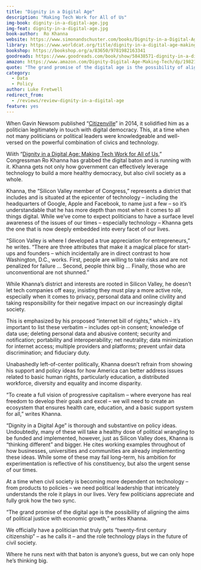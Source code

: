 ```yaml
---
title: "Dignity in a Digital Age"
description: "Making Tech Work for All of Us"
img-book: dignity-in-a-digital-age.jpg
img-feat: dignity-in-a-digital-age.jpg
book-author:  Ro Khanna
website: https://www.simonandschuster.com/books/Dignity-in-a-Digital-Age/Ro-Khanna/9781982163341
library: https://www.worldcat.org/title/dignity-in-a-digital-age-making-tech-work-for-all-of-us/oclc/1277128433&referer=brief_results
bookshop: https://bookshop.org/a/83650/9781982163341
goodreads: https://www.goodreads.com/book/show/58438571-dignity-in-a-digital-age
amazon: https://www.amazon.com/Dignity-Digital-Age-Making-Tech/dp/1982163348/ref=sr_1_1?crid=VUET80A62JK3&keywords=Dignity+in+a+Digital+Age&qid=1650920748&sprefix=dignity+in+a+digital+age%2Caps%2C534&sr=8-1
quote: "The grand promise of the digital age is the possibility of aligning the aims of political justice with economic growth."
category:
  - Data
  - Policy
author: Luke Fretwell
redirect_from:
  - /reviews/review-dignity-in-a-digital-age
feature: yes
---
```


When Gavin Newsom published “[Citizenville](https://govfresh.com/books/citizenville)” in 2014, it solidified him as a politician legitimately in touch with digital democracy. This, at a time when not many politicians or political leaders were knowledgeable and well-versed on the powerful combination of civics and technology.

Wiith “[Dignity in a Digital Age: Making Tech Work for All of Us](https://govfresh.com/books/dignity-in-a-digital-age),” Congressman Ro Khanna has grabbed the digital baton and is running with it. Khanna gets not only how government can effectively leverage technology to build a more healthy democracy, but also civil society as a whole.

Khanna, the “Silicon Valley member of Congress,” represents a district that includes and is situated at the epicenter of technology – including the headquarters of Google, Apple and Facebook, to name just a few – so it’s understandable that he has more depth than most when it comes to all things digital. While we’ve come to expect politicians to have a surface level awareness of the issues of our times – especially technology – Khanna gets the one that is now deeply embedded into every facet of our lives.

“Silicon Valley is where I developed a true appreciation for entrepreneurs,” he writes. “There are three attributes that make it a magical place for start-ups and founders – which incidentally are in direct contrast to how Washington, D.C., works. First, people are willing to take risks and are not penalized for failure … Second, people think big … Finally, those who are unconventional are not shunned.”

While Khanna’s district and interests are rooted in Silicon Valley, he doesn’t let tech companies off easy, insisting they must play a more active role, especially when it comes to privacy, personal data and online civility and taking responsibility for their negative impact on our increasingly digital society.

This is emphasized by his proposed “internet bill of rights,” which – it’s important to list these verbatim – includes opt-in consent; knowledge of data use; deleting personal data and abusive content; security and notification; portability and interoperability; net neutrality; data minimization for internet access; multiple providers and platforms; prevent unfair data discrimination; and fiduciary duty.

Unabashedly left-of-center politically, Khanna doesn’t refrain from showing his support and policy ideas for how America can better address issues related to basic human rights, particularly education, a distributed workforce, diversity and equality and income disparity.

“To create a full vision of progressive capitalism – where everyone has real freedom to develop their goals and excel – we will need to create an ecosystem that ensures health care, education, and a basic support system for all,” writes Khanna.

“Dignity in a Digital Age” is thorough and substantive on policy ideas. Undoubtedly, many of these will take a healthy dose of political wrangling to be funded and implemented, however, just as Silicon Valley does, Khanna is “thinking different” and bigger. He cites working examples throughout of how businesses, universities and communities are already implementing these ideas. While some of these may fail long-term, his ambition for experimentation is reflective of his constituency, but also the urgent sense of our times.

At a time when civil society is becoming more dependent on technology – from products to policies – we need political leadership that intricately understands the role it plays in our lives. Very few politicians appreciate and fully grok how the two sync.

“The grand promise of the digital age is the possibility of aligning the aims of political justice with economic growth,” writes Khanna.

We officially have a politician that truly gets “twenty-first century citizenship” – as he calls it – and the role technology plays in the future of civil society.

Where he runs next with that baton is anyone’s guess, but we can only hope he’s thinking big.
